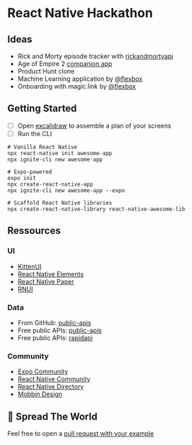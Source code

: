 # React Native Hackathon

## Ideas

- Rick and Morty episode tracker with [rickandmortyapi](https://rickandmortyapi.com/)
- Age of Empire 2 [companion app](https://age-of-empires-2-api.herokuapp.com/docs/#/)
- Product Hunt clone
- Machine Learning application by [@flexbox](https://github.com/flexbox/machine-learning-with-javascript/tree/master/vision)
- Onboarding with magic.link by [@flexbox](https://github.com/flexbox/react-native-workshop/tree/main/hackathon/onboarding)

## Getting Started

- [ ] Open [excalidraw](https://excalidraw.com/) to assemble a plan of your screens
- [ ] Run the CLI

```console
# Vanilla React Native
npx react-native init awesome-app
npx ignite-cli new awesome-app

# Expo-powered
expo init
npx create-react-native-app
npx ignite-cli new awesome-app --expo

# Scaffold React Native libraries
npx create-react-native-library react-native-awesome-lib
```

## Ressources

### UI

- [KittenUI](https://akveo.github.io/react-native-ui-kitten/docs/guides/getting-started#manual-installation)
- [React Native Elements](https://reactnativeelements.com/docs/)
- [React Native Paper](https://callstack.github.io/react-native-paper/)
- [RNUI](https://wix.github.io/react-native-ui-lib/)

### Data

- From GitHub: [public-apis](https://github.com/public-apis/public-apis)
- Free public APIs: [public-apis](https://public-apis.io/)
- Free public APIs: [rapidapi](https://rapidapi.com/hub)

### Community

- [Expo Community](https://github.com/expo-community)
- [React Native Community](https://github.com/react-native-community)
- [React Native Directory](https://reactnative.directory/)
- [Mobbin Design](https://mobbin.design/)

## 🚀 Spread The World

Feel free to open a [pull request with your example](https://github.com/flexbox/react-native-workshop/tree/main/hackathon)
